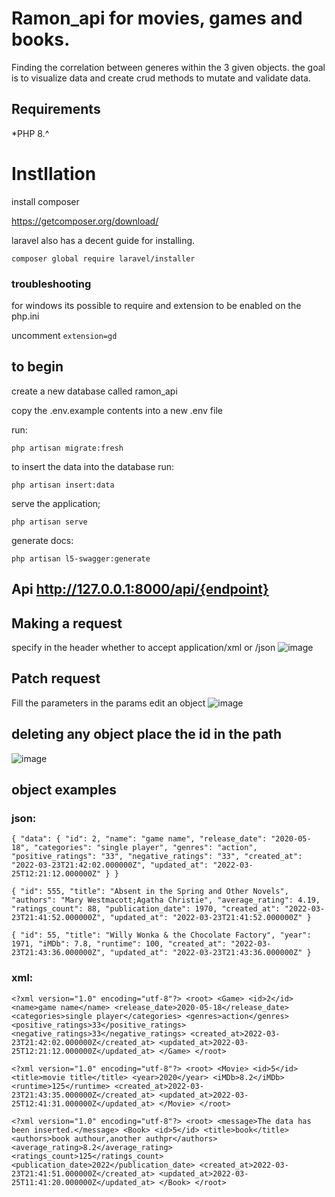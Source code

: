 # Ramon_api for movies, games and books.

Finding the correlation between generes within the 3 given objects.
the goal is to visualize data and create crud methods to mutate and validate data.

## Requirements 

*PHP 8.^

# Instllation

install composer 

https://getcomposer.org/download/

laravel also has a decent guide for installing.

`composer global require laravel/installer`


### troubleshooting

for windows its possible to require and extension to be enabled on the php.ini

uncomment `extension=gd`



## to begin 

create a new database called ramon_api

copy the .env.example contents into a new .env file

run:

`php artisan migrate:fresh`


to insert the data into the database run: 

`php artisan insert:data`

serve the application;

`php artisan serve`

generate docs: 

` php artisan l5-swagger:generate `

## Api http://127.0.0.1:8000/api/{endpoint}


## Making a request
specify in the header whether to accept application/xml or /json
![image](https://user-images.githubusercontent.com/47434636/160114907-e5bdc359-915f-4c36-b65f-fa8c961cc351.png)

## Patch request
Fill the parameters in the params edit an object
![image](https://user-images.githubusercontent.com/47434636/160123244-0d27de04-0e6f-4cc5-99cd-83dd8f679a73.png)

## deleting any object place the id in the path
![image](https://user-images.githubusercontent.com/47434636/160123338-084023a9-0b6a-4e49-9d36-6ba0eb447da6.png)

 
## object examples

### json:

`{
    "data": {
        "id": 2,
        "name": "game name",
        "release_date": "2020-05-18",
        "categories": "single player",
        "genres": "action",
        "positive_ratings": "33",
        "negative_ratings": "33",
        "created_at": "2022-03-23T21:42:02.000000Z",
        "updated_at": "2022-03-25T12:21:12.000000Z"
    }
}`

`{
    "id": 555,
    "title": "Absent in the Spring and Other Novels",
    "authors": "Mary Westmacott;Agatha Christie",
    "average_rating": 4.19,
    "ratings_count": 88,
    "publication_date": 1970,
    "created_at": "2022-03-23T21:41:52.000000Z",
    "updated_at": "2022-03-23T21:41:52.000000Z"
}`

`{
    "id": 55,
    "title": "Willy Wonka & the Chocolate Factory",
    "year": 1971,
    "iMDb": 7.8,
    "runtime": 100,
    "created_at": "2022-03-23T21:43:36.000000Z",
    "updated_at": "2022-03-23T21:43:36.000000Z"
}`

### xml:
`<?xml version="1.0" encoding="utf-8"?>
<root>
    <Game>
        <id>2</id>
        <name>game name</name>
        <release_date>2020-05-18</release_date>
        <categories>single player</categories>
        <genres>action</genres>
        <positive_ratings>33</positive_ratings>
        <negative_ratings>33</negative_ratings>
        <created_at>2022-03-23T21:42:02.000000Z</created_at>
        <updated_at>2022-03-25T12:21:12.000000Z</updated_at>
    </Game>
</root>`

`<?xml version="1.0" encoding="utf-8"?>
<root>
    <Movie>
        <id>5</id>
        <title>movie title</title>
        <year>2020</year>
        <iMDb>8.2</iMDb>
        <runtime>125</runtime>
        <created_at>2022-03-23T21:43:35.000000Z</created_at>
        <updated_at>2022-03-25T12:41:31.000000Z</updated_at>
    </Movie>
</root>`

`<?xml version="1.0" encoding="utf-8"?>
<root>
    <message>The data has been inserted.</message>
    <Book>
        <id>5</id>
        <title>book</title>
        <authors>book authour,another authpr</authors>
        <average_rating>8.2</average_rating>
        <ratings_count>125</ratings_count>
        <publication_date>2022</publication_date>
        <created_at>2022-03-23T21:41:51.000000Z</created_at>
        <updated_at>2022-03-25T11:41:20.000000Z</updated_at>
    </Book>
</root>`


